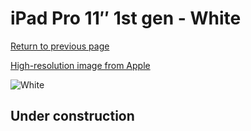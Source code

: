 # iPad Pro 11″ 1st gen - White

[Return to previous page](/ipad_pro2)

[High-resolution image from Apple](https://store.storeimages.cdn-apple.com/8756/as-images.apple.com/is/MRX82?wid=4500&hei=4500&fmt=png)

<div style="width: 500px"><img src="/almost_uncompressed/MRX82.webp" alt="White"></div>

## Under construction
